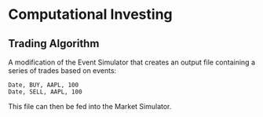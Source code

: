 # Computational Investing #
## Trading Algorithm ##

A modification of the Event Simulator that creates an output file containing a series of trades based on events:

    Date, BUY, AAPL, 100
    Date, SELL, AAPL, 100

This file can then be fed into the Market Simulator.